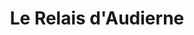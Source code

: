 ---
title: "Le Relais d'Audierne"
url: /plouhinec/le-relais-daudierne/
shop: réparation de voitures
---